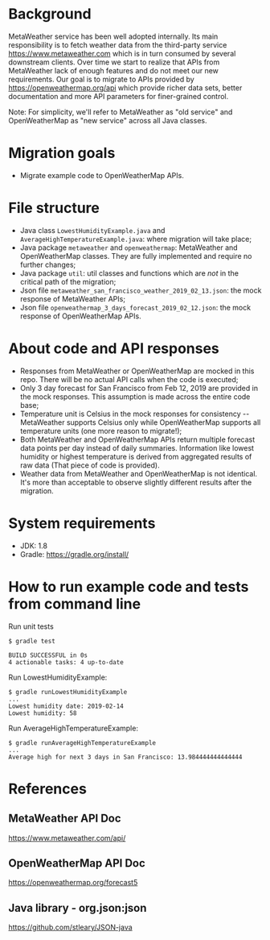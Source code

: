 # Background
MetaWeather service has been well adopted internally. Its main responsibility is to fetch weather data from the third-party service https://www.metaweather.com which is in turn consumed by several downstream clients. Over time we start to realize that APIs from MetaWeather lack of enough features and do not meet our new requirements. Our goal is to migrate to APIs provided by https://openweathermap.org/api which provide richer data sets, better documentation and more API parameters for finer-grained control.

Note: For simplicity, we'll refer to MetaWeather as "old service" and OpenWeatherMap as "new service" across all Java classes. 

# Migration goals
* Migrate example code to OpenWeatherMap APIs.

# File structure
* Java class `LowestHumidityExample.java` and `AverageHighTemperatureExample.java`: where migration will take place;
* Java package `metaweather` and `openweathermap`: MetaWeather and OpenWeatherMap classes. They are fully implemented and require no further changes;
* Java package `util`: util classes and functions which are *not* in the critical path of the migration;  
* Json file `metaweather_san_francisco_weather_2019_02_13.json`: the mock response of MetaWeather APIs;
* Json file `openweathermap_3_days_forecast_2019_02_12.json`: the mock response of OpenWeatherMap APIs.

# About code and API responses
* Responses from MetaWeather or OpenWeatherMap are mocked in this repo. There will be no actual API calls when the code is executed;
* Only 3 day forecast for San Francisco from Feb 12, 2019 are provided in the mock responses. This assumption is made across the entire code base; 
* Temperature unit is Celsius in the mock responses for consistency -- MetaWeather supports Celsius only while OpenWeatherMap supports all temperature units (one more reason to migrate!);
* Both MetaWeather and OpenWeatherMap APIs return multiple forecast data points per day instead of daily summaries. Information like lowest humidity or highest temperature is derived from aggregated results of raw data (That piece of code is provided).
* Weather data from MetaWeather and OpenWeatherMap is not identical. It's more than acceptable to observe slightly different results after the migration.

# System requirements
* JDK: 1.8
* Gradle: https://gradle.org/install/

# How to run example code and tests from command line
Run unit tests
```
$ gradle test

BUILD SUCCESSFUL in 0s
4 actionable tasks: 4 up-to-date
```
Run LowestHumidityExample:
```
$ gradle runLowestHumidityExample
...
Lowest humidity date: 2019-02-14
Lowest humidity: 58
```
Run AverageHighTemperatureExample:
```
$ gradle runAverageHighTemperatureExample
...
Average high for next 3 days in San Francisco: 13.984444444444444
```

# References
## MetaWeather API Doc
https://www.metaweather.com/api/

## OpenWeatherMap API Doc
https://openweathermap.org/forecast5

## Java library - org.json:json
https://github.com/stleary/JSON-java
